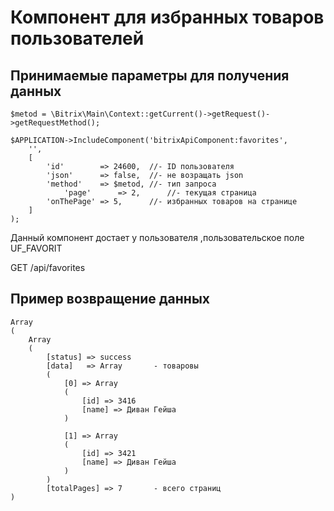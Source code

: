 # Компонент для избранных товаров пользователей
## Принимаемые параметры для получения данных 
```
$metod = \Bitrix\Main\Context::getCurrent()->getRequest()->getRequestMethod();

$APPLICATION->IncludeComponent('bitrixApiComponent:favorites',
	'',
	[
		'id'        => 24600,  //- ID пользователя
		'json'      => false,  //- не возращать json
		'method'    => $metod, //- тип запроса
        	'page'      => 2,      //- текущая страница
		'onThePage' => 5,      //- избранных товаров на странице
	]
);
```

Данный компонент достает у пользователя ,пользовательское поле UF_FAVORIT

GET /api/favorites

## Пример возвращение данных
```
Array
(
    Array
    (
	    [status] => success
	    [data]   => Array       - товаровы
		(
		    [0] => Array
			(
			    [id] => 3416
			    [name] => Диван Гейша
			)

		    [1] => Array
			(
			    [id] => 3421
			    [name] => Диван Гейша
			)
		)
	    [totalPages] => 7       - всего страниц
)
```
